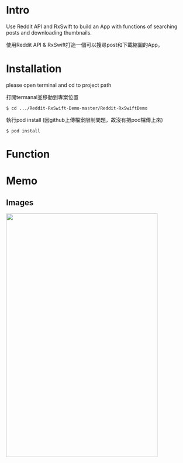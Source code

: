 # Intro

Use Reddit API and RxSwift to build an App with functions of searching posts and downloading thumbnails.

使用Reddit API & RxSwift打造一個可以搜尋post和下載縮圖的App。

# Installation
please open terminal and cd to project path

打開termanal並移動到專案位置

``` $ cd .../Reddit-RxSwift-Demo-master/Reddit-RxSwiftDemo   ```

執行pod install (因github上傳檔案限制問題，故沒有把pod檔傳上來)

``` $ pod install  ```


# Function

# Memo





  ## Images
<img src="https://github.com/mvpscottjon/user_code_base_ui/blob/master/source/Simulator%20Screen%20Shot%20-%20iPhone%2013%20-%202021-10-11%20at%2020.29.54.png" width="414" height="665">

